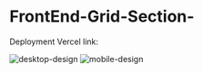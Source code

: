 # FrontEnd-Grid-Section-


Deployment Vercel link: 


![desktop-design](https://user-images.githubusercontent.com/52498280/102742269-3badb400-43a0-11eb-8633-49328c70e8fe.jpg)
![mobile-design](https://user-images.githubusercontent.com/52498280/102742284-410afe80-43a0-11eb-8aec-14d2e905ecd7.jpg)
